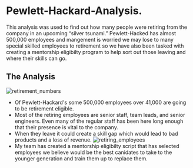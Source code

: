 # Pewlett-Hackard-Analysis.
This analysis was used to find out how many people were retiring from the company in an upcoming “silver tsunami.” Pewlett-Hacked has almost 500,000 employees and mangement is worried we may lose to many special skilled employees to retirement so we have also been tasked with creating a mentorship eligibilty program to help sort out those leaving and where their skills can go. 
## The Analysis 
![retirement_numbers](https://user-images.githubusercontent.com/68392225/92332561-759eb880-f044-11ea-9c51-0f5bb1557155.png)
- Of Pewlett-Hackard's some 500,000 employees over 41,000 are going to be retirement eligible.
- Most of the retiring employees are senior staff, team leads, and senior engineers. Even many of the regular staff has been here long enough that their presence is vital to the company.
- When they leave it could create a skill gap which would lead to bad products and a loss of revenue. 
![retiring_employees](https://user-images.githubusercontent.com/68392225/92332787-ec888100-f045-11ea-8b0e-aaf451098eb5.png)
- My team has created a mentorship eligibilty script that has selected employees we believe would be the best canidates to take to the younger generation and train them up to replace them.
